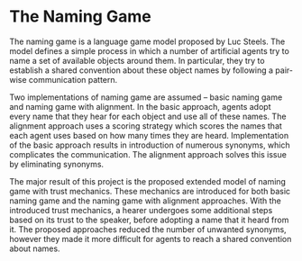 # The Naming Game

The naming  game is a language game model proposed by Luc Steels. The model defines a simple process in which a number of artificial agents try to name a set of available objects around them. In  particular, they try to establish a shared convention about these object names by following a pair-wise communication pattern.

Two implementations of naming game are assumed – basic naming game and naming game with alignment. In the basic approach, agents adopt every name that they hear for each object and use all of these names. The alignment approach uses a scoring strategy which scores the names that each agent uses based on how many times they are heard. Implementation of the basic approach results in   introduction of numerous synonyms, which complicates the communication. The alignment approach solves this issue by eliminating synonyms.

The major result of this project is the proposed extended model of naming game with trust mechanics. These mechanics are introduced  for both basic naming  game and the naming game with alignment approaches. With the introduced trust mechanics, a  hearer undergoes some additional steps based on its trust to the speaker, before adopting a name that it heard from it. The proposed approaches  reduced the number of unwanted synonyms, however they made it more difficult for agents to reach a shared convention about names.
